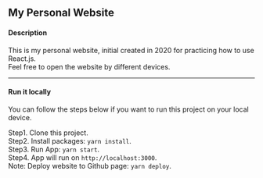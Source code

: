 ## My Personal Website

#### Description
This is my personal website, initial created in 2020 for practicing how to use React.js. <br/>
Feel free to open the website by different devices.

---
#### Run it locally
You can follow the steps below if you want to run this project on your local device.

Step1. Clone this project. <br/>
Step2. Install packages: `yarn install`. <br/>
Step3. Run App: `yarn start`. <br/>
Step4. App will run on `http://localhost:3000`. <br/>
Note: Deploy website to Github page: `yarn deploy`.
